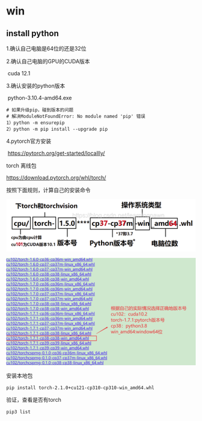 # win

## install python

1.确认自己电脑是64位的还是32位

2.确认自己电脑的GPU的CUDA版本

​	cuda 12.1

3.确认安装的python版本

​		python-3.10.4-amd64.exe

```shell
# 如果升级pip，碰到版本的问题
# 解决ModuleNotFoundError: No module named 'pip' 错误
1）python -m ensurepip
2）python -m pip install --upgrade pip
```



4.pytorch官方安装

​		https://pytorch.org/get-started/locallly/



torch 离线包

https://download.pytorch.org/whl/torch/

按照下面规则，计算自己的安装命令

<img src="02-搭建.assets/image-20231125213656157.png" alt="image-20231125213656157" style="zoom:50%;" /> 

![image-20231125214842940](02-搭建.assets/image-20231125214842940.png)

安装本地包

```shell
pip install torch-2.1.0+cu121-cp310-cp310-win_amd64.whl
```

验证，查看是否有torch

```shell
pip3 list 
```




